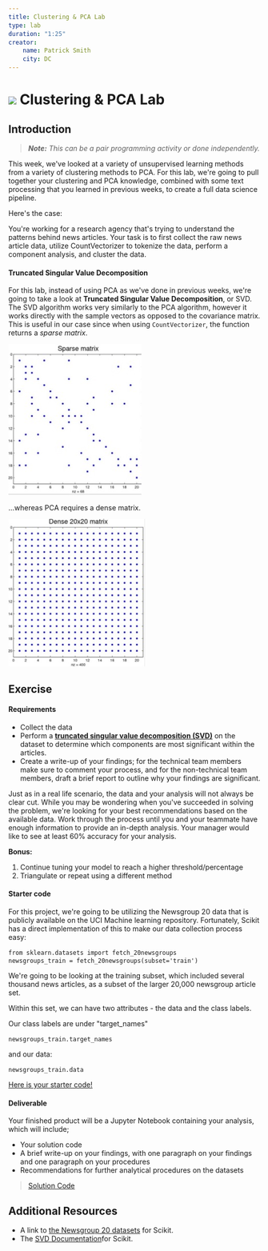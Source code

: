 ```yaml
---
title: Clustering & PCA Lab
type: lab
duration: "1:25"
creator:
    name: Patrick Smith
    city: DC
---
```


# ![](https://ga-dash.s3.amazonaws.com/production/assets/logo-9f88ae6c9c3871690e33280fcf557f33.png) Clustering & PCA Lab

## Introduction

> ***Note:*** _This can be a pair programming activity or done independently._

This week, we've looked at a variety of unsupervised learning methods from a variety of clustering methods to PCA. For this lab, we're going to pull together your clustering and PCA knowledge, combined with some text processing that you learned in previous weeks, to create a full data science pipeline.

Here's the case: 

You're working for a research agency that's trying to understand the patterns behind news articles. Your task is to first collect the raw news article data, utilize CountVectorizer to tokenize the data, perform a component analysis, and cluster the data.

#### Truncated Singular Value Decomposition ####

For this lab, instead of using PCA as we've done in previous weeks, we're going to take a look at **Truncated Singular Value Decomposition**, or SVD. The SVD algorithm works very similarly to the PCA algorithm, however it works directly with the sample vectors as opposed to the covariance matrix. This is useful in our case since when using ```CountVectorizer```, the function returns a *sparse matrix*.

![](./images/sparse.png)

...whereas PCA requires a dense matrix. 

![](./images/dense.png)

## Exercise

#### Requirements

- Collect the data
- Perform a **[truncated singular value decomposition (SVD)](http://scikit-learn.org/stable/modules/generated/sklearn.decomposition.TruncatedSVD.html)** on the dataset to determine which components are most significant within the articles.
- Create a write-up of your findings; for the technical team members make sure to comment your process, and for the non-technical team members, draft a brief report to outline why your findings are significant.

Just as in a real life scenario, the data and your analysis will not always be clear cut. While you may be wondering when you've succeeded in solving the problem, we're looking for your best recommendations based on the available data. Work through the process until you and your teammate have enough information to provide an in-depth analysis. Your manager would like to see at least 60% accuracy for your analysis.

**Bonus:**

1. Continue tuning your model to reach a higher threshold/percentage
2. Triangulate or repeat using a different method

#### Starter code

For this project, we're going to be utilizing the Newsgroup 20 data that is publicly available on the UCI Machine learning repository. Fortunately, Scikit has a direct implementation of this to make our data collection process easy:

```
from sklearn.datasets import fetch_20newsgroups
newsgroups_train = fetch_20newsgroups(subset='train')
```

We're going to be looking at the training subset, which included several thousand news articles, as a subset of the larger 20,000 newsgroup article set. 

Within this set, we can have two attributes - the data and the class labels. 

Our class labels are under "target_names" 

```
newsgroups_train.target_names
```

and our data:

```
newsgroups_train.data
```

[Here is your starter code!](./code/starter-code.ipynb)

#### Deliverable ####

Your finished product will be a Jupyter Notebook containing your analysis, which will include;

- Your solution code
- A brief write-up on your findings, with one paragraph on your findings and one paragraph on your procedures
- Recommendations for further analytical procedures on the datasets

> [Solution Code](./code/solution-code.ipynb)

## Additional Resources

- A link to [the Newsgroup 20 datasets](http://scikit-learn.org/stable/datasets/twenty_newsgroups.html) for Scikit. 
- The [SVD Documentation](http://scikit-learn.org/stable/modules/generated/sklearn.decomposition.TruncatedSVD.html)for Scikit. 
